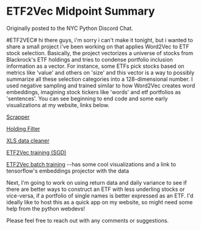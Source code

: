 # ETF2Vec Midpoint Summary

Originally posted to the NYC Python Discord Chat.

#ETF2VEC#
hi there guys, i'm sorry i can't make it tonight, but i wanted to share a small project i've been working on that applies Word2Vec to ETF stock selection. Basically, the project vectorizes a universe of stocks from Blackrock's ETF holdings and tries to condense portfolio inclusion information as a vector. For instance, some ETFs pick stocks based on metrics like 'value' and others on 'size' and this vector is a way to possibly summarize all these selection categories into a 128-dimensional number. I used negative sampling and trained similar to how Word2Vec creates word embeddings, imagining stock tickers like 'words' and etf portfolios as 'sentences'. You can see beginning to end code and some early visualizations at my website, links below.

[Scrapper](https://ryanjameskim.com/2021/03/31/BlackrockETFDownloader.html)

[Holding Filter](https://ryanjameskim.com/2021/04/21/DBFilter.html)

[XLS data cleaner](https://ryanjameskim.com/2021/04/20/DataCleaner.html)

[ETF2Vec training (SGD)](https://ryanjameskim.com/2021/04/22/ETF2Vec-Keras.html)

[ETF2Vec batch training](https://ryanjameskim.com/2021/04/27/ETF2Vec-Optimized.html) --has some cool visualizations and a link to tensorflow's embeddings projector with the data

Next, I'm going to work on using return data and daily variance to see if there are better ways to construct an ETF with less underling stocks or vice-versa, if a portfolio of single names is better expressed as an ETF. I'd ideally like to host this as a quick app on my website, so might need some help from the python webdevs!

Please feel free to reach out with any comments or suggestions.
